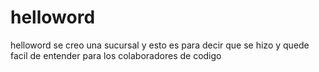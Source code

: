 # helloword
helloword
se creo una sucursal y esto es para decir que se hizo y quede facil de entender para los colaboradores de codigo
